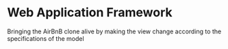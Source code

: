 # Web Application Framework
Bringing the AirBnB clone alive by making the view change according to the specifications of the model
